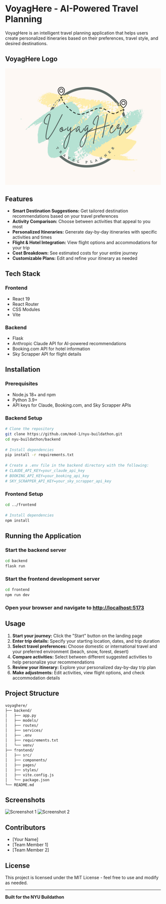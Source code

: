 # VoyagHere - AI-Powered Travel Planning

VoyagHere is an intelligent travel planning application that helps users create personalized itineraries based on their preferences, travel style, and desired destinations.

## VoyagHere Logo

![VoyagHere Logo](frontend/public/logo.jpeg)

## Features

- **Smart Destination Suggestions:** Get tailored destination recommendations based on your travel preferences
- **Activity Comparison:** Choose between activities that appeal to you most
- **Personalized Itineraries:** Generate day-by-day itineraries with specific activities and times
- **Flight & Hotel Integration:** View flight options and accommodations for your trip
- **Cost Breakdown:** See estimated costs for your entire journey
- **Customizable Plans:** Edit and refine your itinerary as needed

## Tech Stack

### Frontend

- React 19
- React Router
- CSS Modules
- Vite

### Backend

- Flask
- Anthropic Claude API for AI-powered recommendations
- Booking.com API for hotel information
- Sky Scrapper API for flight details

## Installation

### Prerequisites

- Node.js 18+ and npm
- Python 3.9+
- API keys for Claude, Booking.com, and Sky Scrapper APIs

### Backend Setup

```sh
# Clone the repository
git clone https://github.com/mod-1/nyu-buildathon.git
cd nyu-buildathon/backend

# Install dependencies
pip install -r requirements.txt

# Create a .env file in the backend directory with the following:
# CLAUDE_API_KEY=your_claude_api_key
# BOOKING_API_KEY=your_booking_api_key
# SKY_SCRAPPER_API_KEY=your_sky_scrapper_api_key
```

### Frontend Setup

```sh
cd ../frontend

# Install dependencies
npm install
```

## Running the Application

### Start the backend server

```sh
cd backend
flask run
```

### Start the frontend development server

```sh
cd frontend
npm run dev
```

### Open your browser and navigate to [http://localhost:5173](http://localhost:5173)

## Usage

1. **Start your journey:** Click the "Start" button on the landing page
2. **Enter trip details:** Specify your starting location, dates, and trip duration
3. **Select travel preferences:** Choose domestic or international travel and your preferred environment (beach, snow, forest, desert)
4. **Compare activities:** Select between different suggested activities to help personalize your recommendations
5. **Review your itinerary:** Explore your personalized day-by-day trip plan
6. **Make adjustments:** Edit activities, view flight options, and check accommodation details

## Project Structure

```
voyaghere/
├── backend/
│   ├── app.py
│   ├── models/
│   ├── routes/
│   ├── services/
│   ├── .env
│   ├── requirements.txt
│   └── venv/
├── frontend/
│   ├── src/
│   ├── components/
│   ├── pages/
│   ├── styles/
│   ├── vite.config.js
│   └── package.json
└── README.md
```

## Screenshots

![Screenshot 1](path/to/screenshot1.png)
![Screenshot 2](path/to/screenshot2.png)

## Contributors

- [Your Name]
- [Team Member 1]
- [Team Member 2]

## License

This project is licensed under the MIT License - feel free to use and modify as needed.

---

**Built for the NYU Buildathon**
